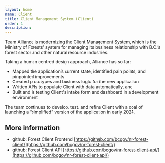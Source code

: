 ```yaml
---
layout: home
name: Client
title: Client Management System (Client) 
order: 1
description: 
---
```


Team Alliance is modernizing the Client Management System, which is the Ministry of Forests’ system for managing its business relationship with B.C.’s forest sector and other natural resource industries.

Taking a human centred design approach, Alliance has so far:

- Mapped the application’s current state, identified pain points, and pinpointed improvements
- Created prototypes and business logic for the new application
- Written APIs to populate Client with data automatically, and 
- Built and is testing Client's intake form and dashboard in a development environment

The team continues to develop, test, and refine Client with a goal of launching a “simplified” version of the application in early 2024.

## More information
+ github: Forest Client Frontend [https://github.com/bcgov/nr-forest-client/](https://github.com/bcgov/nr-forest-client/)
+ github: Forest Client API [https://github.com/bcgov/nr-forest-client-api/](https://github.com/bcgov/nr-forest-client-api/)
